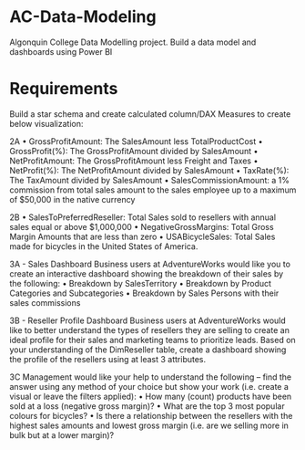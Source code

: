 # AC-Data-Modeling
Algonquin College Data Modelling project. Build a data model and dashboards using Power BI

# Requirements
Build a star schema and create calculated column/DAX Measures to create below visualization:

2A
• GrossProfitAmount: The SalesAmount less TotalProductCost
• GrossProfit(%): The GrossProfitAmount divided by SalesAmount
• NetProfitAmount: The GrossProfitAmount less Freight and Taxes
• NetProfit(%): The NetProfitAmount divided by SalesAmount
• TaxRate(%): The TaxAmount divided by SalesAmount
• SalesCommissionAmount: a 1% commission from total sales amount to the sales employee up to a maximum of $50,000 in the native currency

2B
• SalesToPreferredReseller: Total Sales sold to resellers with annual sales equal or above $1,000,000
• NegativeGrossMargins: Total Gross Margin Amounts that are less than zero
• USABicycleSales: Total Sales made for bicycles in the United States of America.

3A - Sales Dashboard
Business users at AdventureWorks would like you to create an interactive dashboard showing the breakdown of their sales by the following:
• Breakdown by SalesTerritory
• Breakdown by Product Categories and Subcategories
• Breakdown by Sales Persons with their sales commissions

3B - Reseller Profile Dashboard
Business users at AdventureWorks would like to better understand the types of resellers they are selling to create an ideal profile for their sales and marketing teams to prioritize leads. Based on your understanding of the DimReseller table, create a dashboard showing the profile of the resellers using at least 3 attributes.

3C
Management would like your help to understand the following – find the answer using any method of your choice but show your work (i.e. create a visual or leave the filters applied):
• How many (count) products have been sold at a loss (negative gross margin)?
• What are the top 3 most popular colours for bicycles?
• Is there a relationship between the resellers with the highest sales amounts and lowest gross margin (i.e. are we selling more in bulk but at a lower margin)?
